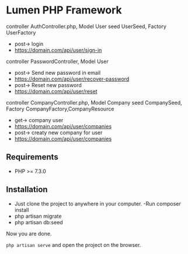 # Lumen PHP Framework

controller AuthController.php, Model User
seed UserSeed, Factory UserFactory
- post-> login
-  https://domain.com/api/user/sign-in


controller PasswordController, Model User
- post-> Send new password in email
- https://domain.com/api/user/recover-password
- post-> Reset new password
- https://domain.com/api/user/reset

controller CompanyController.php, Model Company
seed CompanySeed, Factory CompanyFactory,CompanyResource
- get->  company user
- https://domain.com/api/user/companies
- post-> creaty new company for user
- https://domain.com/api/user/companies



## Requirements

- PHP >= 7.3.0

## Installation

- Just clone the project to anywhere in your computer.
  -Run  composer install  <br>
- php artisan migrate
- php artisan db:seed

Now you are done.
<br>

` php artisan serve ` and open the project on the browser. 
